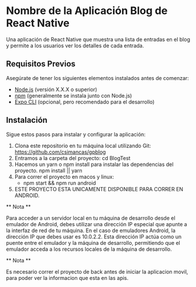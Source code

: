 # Nombre de la Aplicación Blog de React Native

Una aplicación de React Native que muestra una lista de entradas en el blog y permite a los usuarios ver los detalles de cada entrada.

## Requisitos Previos

Asegúrate de tener los siguientes elementos instalados antes de comenzar:

- [Node.js](https://nodejs.org/) (versión X.X.X o superior)
- [npm](https://www.npmjs.com/) (generalmente se instala junto con Node.js)
- [Expo CLI](https://docs.expo.dev/get-started/installation/) (opcional, pero recomendado para el desarrollo)

## Instalación

Sigue estos pasos para instalar y configurar la aplicación:

1. Clona este repositorio en tu máquina local utilizando Git:
   https://github.com/csimancas/gpblog
2. Entramos a la carpeta del proyecto:
   cd BlogTest
3. Hacemos un yarn o npm install para instalar las dependencias del proyecto.
   npm install || yarn
4. Para correr el proyecto en macos y linux:
   - npm start && npm run android
5. ESTE PROYECTO ESTA UNICAMENTE DISPONIBLE PARA CORRER EN ANDROID.

** Nota **

Para acceder a un servidor local en tu máquina de desarrollo desde el emulador de Android, debes utilizar una dirección IP especial que apunte a la interfaz de red de tu máquina. En el caso de emuladores Android, la dirección IP que debes usar es 10.0.2.2. Esta dirección IP actúa como un puente entre el emulador y la máquina de desarrollo, permitiendo que el emulador acceda a los recursos locales de la máquina de desarrollo.

** Nota **

Es necesario correr el proyecto de back antes de iniciar la aplicacion movil, para poder ver la informacion que esta en las apis.